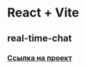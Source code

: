 # React + Vite

## real-time-chat
### [Ссылка на проект](http://react-chat.std-2109.ist.mospolytech.ru/)
